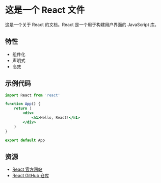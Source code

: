 # 这是一个 React 文件

这是一个关于 React 的文档。React 是一个用于构建用户界面的 JavaScript 库。

## 特性

- 组件化
- 声明式
- 高效

## 示例代码

```jsx
import React from 'react'

function App() {
    return (
        <div>
            <h1>Hello, React!</h1>
        </div>
    )
}

export default App
```

## 资源

- [React 官方网站](https://reactjs.org/)
- [React GitHub 仓库](https://github.com/facebook/react)
